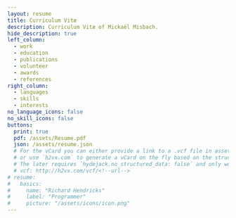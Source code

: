 ```yaml
---
layout: resume
title: Curriculum Vitæ
description: Curriculum Vitæ of Mickaël Misbach.
hide_description: true
left_column:
  - work
  - education
  - publications
  - volunteer
  - awards
  - references
right_column:
  - languages
  - skills
  - interests
no_language_icons: false
no_skill_icons: false
buttons:
  print: true
  pdf: /assets/Resume.pdf
  json: /assets/resume.json
  # For the vCard you can either provide a link to a .vcf file in assets (see `pdf` above),
  # or use `h2vx.com` to generate a vCard on the fly based on the structured data of the resume page.
  # The later requires `hydejack.no_structured_data: false` and only works once the site is deployed to a public URL.
  # vcf: http://h2vx.com/vcf/<!--url-->
# resume:
#   basics:
#     name: "Richard Hendricks"
#     label: "Programmer"
#     picture: "/assets/icons/icon.png"
---
```

